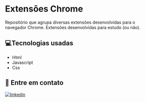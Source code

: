 # Extensões Chrome

Repositório que agrupa diversas extensões desenvolvidas para o navegador Chrome. Extensões desenvolvidas para estudo (ou não).

## 💻Tecnologias usadas

- Html
- Javascript
- Css

## 📨 Entre em contato

[![linkedin](https://img.shields.io/badge/linkedin-0A66C2?style=for-the-badge&logo=linkedin&logoColor=white)](https://www.linkedin.com/in/brunooliveira09/)

